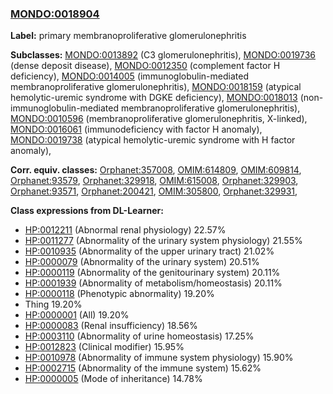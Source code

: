 
### [MONDO:0018904](http://purl.obolibrary.org/obo/MONDO_0018904)
**Label:** primary membranoproliferative glomerulonephritis

**Subclasses:** [MONDO:0013892](http://purl.obolibrary.org/obo/MONDO_0013892) (C3 glomerulonephritis), [MONDO:0019736](http://purl.obolibrary.org/obo/MONDO_0019736) (dense deposit disease), [MONDO:0012350](http://purl.obolibrary.org/obo/MONDO_0012350) (complement factor H deficiency), [MONDO:0014005](http://purl.obolibrary.org/obo/MONDO_0014005) (immunoglobulin-mediated membranoproliferative glomerulonephritis), [MONDO:0018159](http://purl.obolibrary.org/obo/MONDO_0018159) (atypical hemolytic-uremic syndrome with DGKE deficiency), [MONDO:0018013](http://purl.obolibrary.org/obo/MONDO_0018013) (non-immunoglobulin-mediated membranoproliferative glomerulonephritis), [MONDO:0010596](http://purl.obolibrary.org/obo/MONDO_0010596) (membranoproliferative glomerulonephritis, X-linked), [MONDO:0016061](http://purl.obolibrary.org/obo/MONDO_0016061) (immunodeficiency with factor H anomaly), [MONDO:0019738](http://purl.obolibrary.org/obo/MONDO_0019738) (atypical hemolytic-uremic syndrome with H factor anomaly), 

**Corr. equiv. classes:** [Orphanet:357008](http://www.orpha.net/ORDO/Orphanet_357008), [OMIM:614809](http://purl.obolibrary.org/obo/OMIM_614809), [OMIM:609814](http://purl.obolibrary.org/obo/OMIM_609814), [Orphanet:93579](http://www.orpha.net/ORDO/Orphanet_93579), [Orphanet:329918](http://www.orpha.net/ORDO/Orphanet_329918), [OMIM:615008](http://purl.obolibrary.org/obo/OMIM_615008), [Orphanet:329903](http://www.orpha.net/ORDO/Orphanet_329903), [Orphanet:93571](http://www.orpha.net/ORDO/Orphanet_93571), [Orphanet:200421](http://www.orpha.net/ORDO/Orphanet_200421), [OMIM:305800](http://purl.obolibrary.org/obo/OMIM_305800), [Orphanet:329931](http://www.orpha.net/ORDO/Orphanet_329931), 

**Class expressions from DL-Learner:**

- [HP:0012211](http://purl.obolibrary.org/obo/HP_0012211) (Abnormal renal physiology) 22.57%
- [HP:0011277](http://purl.obolibrary.org/obo/HP_0011277) (Abnormality of the urinary system physiology) 21.55%
- [HP:0010935](http://purl.obolibrary.org/obo/HP_0010935) (Abnormality of the upper urinary tract) 21.02%
- [HP:0000079](http://purl.obolibrary.org/obo/HP_0000079) (Abnormality of the urinary system) 20.51%
- [HP:0000119](http://purl.obolibrary.org/obo/HP_0000119) (Abnormality of the genitourinary system) 20.11%
- [HP:0001939](http://purl.obolibrary.org/obo/HP_0001939) (Abnormality of metabolism/homeostasis) 20.11%
- [HP:0000118](http://purl.obolibrary.org/obo/HP_0000118) (Phenotypic abnormality) 19.20%
- Thing 19.20%
- [HP:0000001](http://purl.obolibrary.org/obo/HP_0000001) (All) 19.20%
- [HP:0000083](http://purl.obolibrary.org/obo/HP_0000083) (Renal insufficiency) 18.56%
- [HP:0003110](http://purl.obolibrary.org/obo/HP_0003110) (Abnormality of urine homeostasis) 17.25%
- [HP:0012823](http://purl.obolibrary.org/obo/HP_0012823) (Clinical modifier) 15.95%
- [HP:0010978](http://purl.obolibrary.org/obo/HP_0010978) (Abnormality of immune system physiology) 15.90%
- [HP:0002715](http://purl.obolibrary.org/obo/HP_0002715) (Abnormality of the immune system) 15.62%
- [HP:0000005](http://purl.obolibrary.org/obo/HP_0000005) (Mode of inheritance) 14.78%



